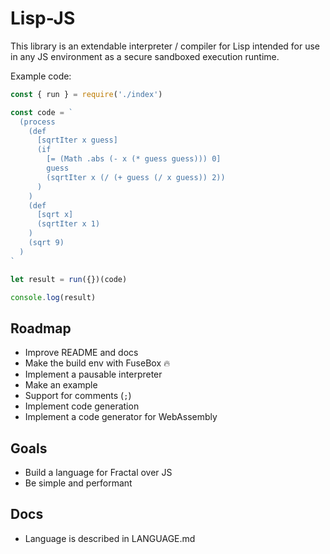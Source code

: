 # Lisp-JS

This library is an extendable interpreter / compiler for Lisp intended for use in any JS environment as a secure sandboxed execution runtime.

Example code:

```javascript
const { run } = require('./index')

const code = `
  (process
    (def
      [sqrtIter x guess]
      (if
        [= (Math .abs (- x (* guess guess))) 0]
        guess
        (sqrtIter x (/ (+ guess (/ x guess)) 2))
      )
    )
    (def
      [sqrt x]
      (sqrtIter x 1)
    )
    (sqrt 9)
  )
`

let result = run({})(code)

console.log(result)
```

## Roadmap

- Improve README and docs
- Make the build env with FuseBox :fire:
- Implement a pausable interpreter
- Make an example
- Support for comments (`;`)
- Implement code generation
- Implement a code generator for WebAssembly

## Goals

- Build a language for Fractal over JS
- Be simple and performant

## Docs

- Language is described in LANGUAGE.md
